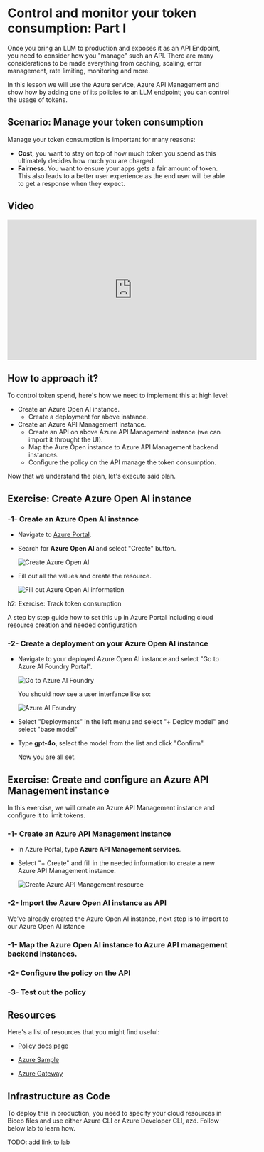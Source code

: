 # Control and monitor your token consumption: Part I  

Once you bring an LLM to production and exposes it as an API Endpoint, you need to consider how you "manage" such an API. There are many considerations to be made everything from caching, scaling, error management, rate limiting, monitoring and more. 

In this lesson we will use the Azure service, Azure API Management and show how by adding one of its policies to an LLM endpoint; you can control the usage of tokens.

## Scenario: Manage your token consumption

Manage your token consumption is important for many reasons:

- **Cost**, you want to stay on top of how much token you spend as this ultimately decides how much you are charged.
- **Fairness**. You want to ensure your apps gets a fair amount of token. This also leads to a better user experience as the end user will be able to get a response when they expect.

## Video

<iframe width="560" height="315" src="https://www.youtube.com/embed/tc-rUS_-FN0?si=TN6V6JYoLpQ9qnAM" title="YouTube video player" frameborder="0" allow="accelerometer; autoplay; clipboard-write; encrypted-media; gyroscope; picture-in-picture; web-share" referrerpolicy="strict-origin-when-cross-origin" allowfullscreen></iframe>

## How to approach it?

To control token spend, here's how we need to implement this at high level:

- Create an Azure Open AI instance.
  - Create a deployment for above instance.
- Create an Azure API Management instance.
  - Create an API on above Azure API Management instance (we can import it throught the UI).
  - Map the Aure Open instance to Azure API Management backend instances.
  - Configure the policy on the API manage the token consumption.

Now that we understand the plan, let's execute said plan.
 
## Exercise: Create Azure Open AI instance
 
### -1- Create an Azure Open AI instance

- Navigate to [Azure Portal](https://portal.azure.com).

- Search for **Azure Open AI** and select "Create" button.

  ![Create Azure Open AI](/img/token-limit-1.png)
 
- Fill out all the values and create the resource.

  ![Fill out Azure Open AI information](/img/token-limit-2.png)

h2: Exercise: Track token consumption
 
A step by step guide how to set this up in Azure Portal including cloud resource creation and needed configuration
 
### -2- Create a deployment on your Azure Open AI instance

- Navigate to your deployed Azure Open AI instance and select "Go to Azure AI Foundry Portal". 

  ![Go to Azure AI Foundry](/img/token-limit-3.png)

  You should now see a user interfance like so:

  ![Azure AI Foundry](/img/token-limit-4.png)

- Select "Deployments" in the left menu and select "+ Deploy model" and select "base model"
- Type **gpt-4o**, select the model from the list and click "Confirm".

  Now you are all set. 

## Exercise: Create and configure an Azure API Management instance

In this exercise, we will create an Azure API Management instance and configure it to limit tokens.

### -1- Create an Azure API Management instance

- In Azure Portal, type **Azure API Management services**. 
- Select "+ Create" and fill in the needed information to create a new Azure API Management instance.

  ![Create Azure API Management resource](/img/token-limit-5.png)

### -2- Import the Azure Open AI instance as API

We've already created the Azure Open AI instance, next step is to import to our Azure Open AI istance

### -1- Map the Azure Open AI instance to Azure API management backend instances.

### -2- Configure the policy on the API

### -3- Test out the policy


## Resources

Here's a list of resources that you might find useful:

- [Policy docs page](https://learn.microsoft.com/en-us/azure/api-management/azure-openai-token-limit-policy)

- [Azure Sample](https://github.com/Azure-Samples/genai-gateway-apim)

- [Azure Gateway](https://github.com/Azure-Samples/AI-Gateway)

## Infrastructure as Code

To deploy this in production, you need to specify your cloud resources in Bicep files and use either Azure CLI or Azure Developer CLI, azd. Follow below lab to learn how.

TODO: add link to lab